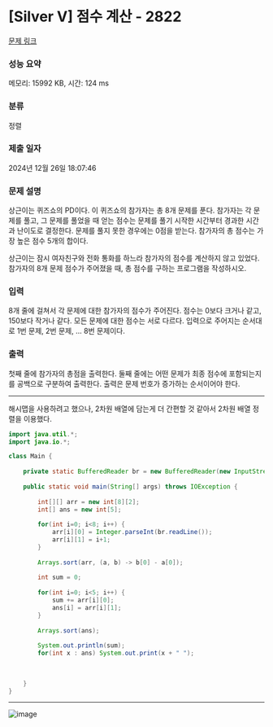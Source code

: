 # [Silver V] 점수 계산 - 2822 

[문제 링크](https://www.acmicpc.net/problem/2822) 

### 성능 요약

메모리: 15992 KB, 시간: 124 ms

### 분류

정렬

### 제출 일자

2024년 12월 26일 18:07:46

### 문제 설명

<p>상근이는 퀴즈쇼의 PD이다. 이 퀴즈쇼의 참가자는 총 8개 문제를 푼다. 참가자는 각 문제를 풀고, 그 문제를 풀었을 때 얻는 점수는 문제를 풀기 시작한 시간부터 경과한 시간과 난이도로 결정한다. 문제를 풀지 못한 경우에는 0점을 받는다. 참가자의 총 점수는 가장 높은 점수 5개의 합이다. </p>

<p>상근이는 잠시 여자친구와 전화 통화를 하느라 참가자의 점수를 계산하지 않고 있었다. 참가자의 8개 문제 점수가 주어졌을 때, 총 점수를 구하는 프로그램을 작성하시오.</p>

### 입력 

 <p>8개 줄에 걸쳐서 각 문제에 대한 참가자의 점수가 주어진다. 점수는 0보다 크거나 같고, 150보다 작거나 같다. 모든 문제에 대한 점수는 서로 다르다. 입력으로 주어지는 순서대로 1번 문제, 2번 문제, ... 8번 문제이다.</p>

### 출력 

 <p>첫째 줄에 참가자의 총점을 출력한다. 둘째 줄에는 어떤 문제가 최종 점수에 포함되는지를 공백으로 구분하여 출력한다. 출력은 문제 번호가 증가하는 순서이어야 한다.</p>

---

해시맵을 사용하려고 했으나, 2차원 배열에 담는게 더 간편할 것 같아서 2차원 배열 정렬을 이용했다.
```java
import java.util.*;
import java.io.*;

class Main {
    
    private static BufferedReader br = new BufferedReader(new InputStreamReader(System.in));
    
    public static void main(String[] args) throws IOException {
        
        int[][] arr = new int[8][2];
        int[] ans = new int[5];
        
        for(int i=0; i<8; i++) {
            arr[i][0] = Integer.parseInt(br.readLine());
            arr[i][1] = i+1;
        }
        
        Arrays.sort(arr, (a, b) -> b[0] - a[0]);
        
        int sum = 0;
        
        for(int i=0; i<5; i++) {
            sum += arr[i][0];
            ans[i] = arr[i][1];
        }
        
        Arrays.sort(ans);
        
        System.out.println(sum);
        for(int x : ans) System.out.print(x + " ");
        
        
        
    }
}


```

---


![image](https://github.com/user-attachments/assets/5b768fe6-7d02-4cdc-99e2-2b009c03eea1)

